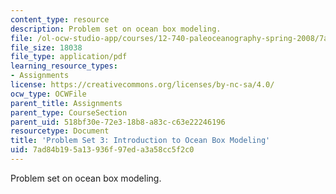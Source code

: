 ```yaml
---
content_type: resource
description: Problem set on ocean box modeling.
file: /ol-ocw-studio-app/courses/12-740-paleoceanography-spring-2008/7ad84b195a13936f97eda3a58cc5f2c0_problemset3.pdf
file_size: 18038
file_type: application/pdf
learning_resource_types:
- Assignments
license: https://creativecommons.org/licenses/by-nc-sa/4.0/
ocw_type: OCWFile
parent_title: Assignments
parent_type: CourseSection
parent_uid: 518bf30e-72e3-18b8-a83c-c63e22246196
resourcetype: Document
title: 'Problem Set 3: Introduction to Ocean Box Modeling'
uid: 7ad84b19-5a13-936f-97ed-a3a58cc5f2c0
---
```

Problem set on ocean box modeling.